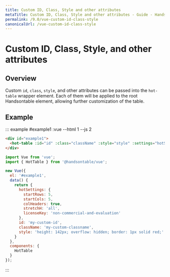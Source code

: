 ```yaml
---
title: Custom ID, Class, Style and other attributes
metaTitle: Custom ID, Class, Style and other attributes - Guide - Handsontable Documentation
permalink: /9.0/vue-custom-id-class-style
canonicalUrl: /vue-custom-id-class-style
---
```


# Custom ID, Class, Style, and other attributes

## Overview

Custom `id`, `class`, `style`, and other attributes can be passed into the `hot-table` wrapper element.
Each of them will be applied to the root Handsontable element, allowing further customization of the table.

## Example

::: example #example1 :vue --html 1 --js 2
```html
<div id="example1">
  <hot-table :id="id" :class="className" :style="style" :settings="hotSettings"></hot-table>
</div>
```

```js
import Vue from 'vue';
import { HotTable } from '@handsontable/vue';

new Vue({
  el: '#example1',
  data() {
    return {
      hotSettings: {
        startRows: 5,
        startCols: 5,
        colHeaders: true,
        stretchH: 'all',
        licenseKey: 'non-commercial-and-evaluation'
      },
      id: 'my-custom-id',
      className: 'my-custom-classname',
      style: 'height: 142px; overflow: hidden; border: 1px solid red;'
    }
  },
  components: {
    HotTable
  }
});
```
:::
